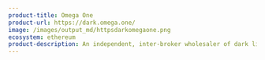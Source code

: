 ```yaml
---
product-title: Omega One
product-url: https://dark.omega.one/
image: /images/output_md/httpsdarkomegaone.png
ecosystem: ethereum
product-description: An independent, inter-broker wholesaler of dark liquidity for institutions that connects all liquidity and trading venues.
---
```

